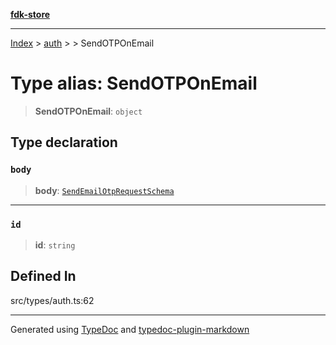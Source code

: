 [**fdk-store**](../../../README.md)
***

[Index](../../../API.md) > [auth](../../README.md) > [<internal>](../README.md) > SendOTPOnEmail

# Type alias: SendOTPOnEmail

> **SendOTPOnEmail**: `object`

## Type declaration

### `body`

> **body**: [`SendEmailOtpRequestSchema`](type-alias.SendEmailOtpRequestSchema.md)

***

### `id`

> **id**: `string`

## Defined In

src/types/auth.ts:62

***
Generated using [TypeDoc](https://typedoc.org/) and [typedoc-plugin-markdown](https://www.npmjs.com/package/typedoc-plugin-markdown)
